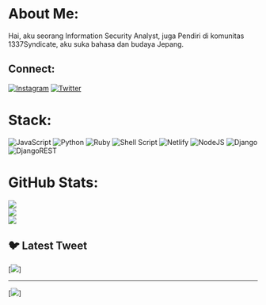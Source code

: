 # About Me:
Hai, aku seorang Information Security Analyst, juga Pendiri di komunitas 1337Syndicate, aku suka bahasa dan budaya Jepang.


## Connect:
[![Instagram](https://img.shields.io/badge/Instagram-%23E4405F.svg?logo=Instagram&logoColor=white)](https://instagram.com/xyyylaufyyy1337) [![Twitter](https://img.shields.io/badge/Twitter-%231DA1F2.svg?logo=Twitter&logoColor=white)](https://twitter.com/xyyylaufyyy1337) 

# Stack:
![JavaScript](https://img.shields.io/badge/javascript-%23323330.svg?style=for-the-badge&logo=javascript&logoColor=%23F7DF1E) ![Python](https://img.shields.io/badge/python-3670A0?style=for-the-badge&logo=python&logoColor=ffdd54) ![Ruby](https://img.shields.io/badge/ruby-%23CC342D.svg?style=for-the-badge&logo=ruby&logoColor=white) ![Shell Script](https://img.shields.io/badge/shell_script-%23121011.svg?style=for-the-badge&logo=gnu-bash&logoColor=white) ![Netlify](https://img.shields.io/badge/netlify-%23000000.svg?style=for-the-badge&logo=netlify&logoColor=#00C7B7) ![NodeJS](https://img.shields.io/badge/node.js-6DA55F?style=for-the-badge&logo=node.js&logoColor=white) ![Django](https://img.shields.io/badge/django-%23092E20.svg?style=for-the-badge&logo=django&logoColor=white) ![DjangoREST](https://img.shields.io/badge/DJANGO-REST-ff1709?style=for-the-badge&logo=django&logoColor=white&color=ff1709&labelColor=gray)
# GitHub Stats:
![](https://github-readme-stats.vercel.app/api?username=xyyylaufyyy1337&theme=dark&hide_border=false&include_all_commits=false&count_private=false)<br/>
![](https://github-readme-streak-stats.herokuapp.com/?user=xyyylaufyyy1337&theme=dark&hide_border=false)<br/>
![](https://github-readme-stats.vercel.app/api/top-langs/?username=xyyylaufyyy1337&theme=dark&hide_border=false&include_all_commits=false&count_private=false&layout=compact)

## 🐦 Latest Tweet
[![](https://gtce.itsvg.in/api?username=xyyylaufyyy1337)]

---
[![](https://visitcount.itsvg.in/api?id=xyyylaufyyy1337&icon=0&color=0)]
